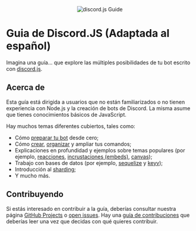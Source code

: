 <div align="center">
	<img src="guide/images/branding/banner-blurple-small.png" title="discord.js Guide" alt="discord.js Guide" />
</div>

# Guia de Discord.JS (Adaptada al español)

Imagina una guía... que explore las múltiples posibilidades de tu bot escrito con [discord.js](https://github.com/discordjs/discord.js).

## Acerca de

Esta guía está dirigida a usuarios que no están familiarizados o no tienen experiencia con Node.js y la creación de bots de Discord. La misma asume que tienes conocimientos básicos de JavaScript.

Hay muchos temas diferentes cubiertos, tales como:

- Cómo [preparar tu bot](https://discordjs.guide/preparations/) desde cero;
- Cómo [crear](https://discordjs.guide/creating-your-bot/), [organizar](https://discordjs.guide/creating-your-bot/command-handling.html) y ampliar tus comandos;
- Explicaciones en profundidad y ejemplos sobre temas populares (por ejemplo, [reacciones](https://discordjs.guide/popular-topics/reactions.html), [incrustaciones (embeds)](https://discordjs.guide/popular-topics/embeds.html), [canvas](https://discordjs.guide/popular-topics/canvas.html));
- Trabajo con bases de datos (por ejemplo, [sequelize](https://discordjs.guide/sequelize/) y [keyv](https://discordjs.guide/keyv/));
- Introducción al [sharding](https://discordjs.guide/sharding/);
- Y mucho más.

## Contribuyendo

Si estás interesado en contribuir a la guía, deberías consultar nuestra página [GitHub Projects](https://github.com/discordjs/guide/projects) o [open issues](https://github.com/discordjs/guide/issues). Hay una [guía de contribuciones](https://github.com/discordjs/guide/blob/main/CONTRIBUTING.md) que deberías leer una vez que decidas con qué quieres contribuir.
